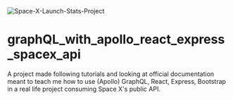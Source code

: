 <img src="https://i.ibb.co/C021y3x/Space-X-Launch-Stats-Project.png" alt="Space-X-Launch-Stats-Project" border="0">

# graphQL_with_apollo_react_express_spacex_api
A project made following tutorials and looking at official documentation meant to teach me how to use (Apollo) GraphQL, React, Express, Bootstrap in a real life project consuming Space X's public API.
